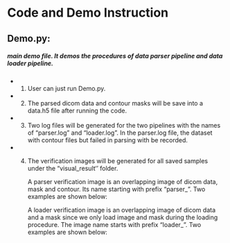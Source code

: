 # Code and Demo Instruction

## Demo.py: 
##### main demo file. It demos the procedures of data parser pipeline and data loader pipeline. 

- 1. User can just run Demo.py.

- 2. The parsed dicom data and contour masks will be save into a data.h5 file after running the code.

- 3. Two log files will be generated for the two pipelines with the names of “parser.log” and “loader.log”. In the parser.log file, the dataset with contour files but failed in parsing with be recorded.

- 4. The verification images will be generated for all saved samples under the “visual_result‘’ folder. 

     A parser verification image is an overlapping image of dicom data, mask and contour. Its name starting with prefix “parser_”. Two examples are shown below: 

     A loader verification image is an overlapping image of dicom data and a mask since we only load image and mask during the loading procedure. The image name starts with prefix “loader_”. Two examples are shown below:
